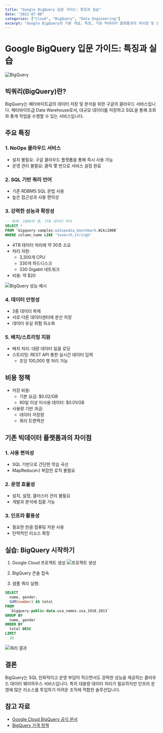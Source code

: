 ```yaml
---
title: "Google BigQuery 입문 가이드: 특징과 실습"
date: "2022-07-08"
categories: ["Cloud", "BigQuery", "Data Engineering"]
excerpt: "Google BigQuery의 기본 개념, 특징, 기존 빅데이터 플랫폼과의 차이점 및 실습 과정을 상세히 알아봅니다."
---
```


# Google BigQuery 입문 가이드: 특징과 실습

![BigQuery](/assets/images/bigquery/bigquery.png)
## 빅쿼리(BigQuery)란?
BigQuery는 페타바이트급의 데이터 저장 및 분석을 위한 구글의 클라우드 서비스입니다. 페타바이트급 Data Warehouse로서, 대규모 데이터를 저장하고 SQL을 통해 조회와 통계 작업을 수행할 수 있는 서비스입니다.

## 주요 특징

### 1. NoOps 클라우드 서비스

- 설치 불필요: 구글 클라우드 플랫폼을 통해 즉시 사용 가능
- 운영 관리 불필요: 클릭 몇 번으로 서비스 설정 완료

### 2. SQL 기반 쿼리 언어

- 기존 RDBMS SQL 문법 사용
- 높은 접근성과 사용 편의성

### 3. 강력한 성능과 확장성

```sql
-- 예제: 1000억 행, 7TB 데이터 처리
SELECT *
FROM `bigquery-samples:wikipedia_benchmark.Wiki100B`
WHERE column_name LIKE '%search_string%'
```

- 4TB 데이터 처리에 약 30초 소요
- 처리 자원:
  - 3,300개 CPU
  - 330개 하드디스크
  - 330 Gigabit 네트워크
- 비용: 약 $20

![BigQuery 성능 예시](/assets/images/bigquery/performance.png)

### 4. 데이터 안정성

- 3중 데이터 복제
- 서로 다른 데이터센터에 분산 저장
- 데이터 유실 위험 최소화

### 5. 배치/스트리밍 지원

- 배치 처리: 대량 데이터 일괄 로딩
- 스트리밍: REST API 통한 실시간 데이터 입력
  - 초당 100,000 행 처리 가능

## 비용 정책

- 저장 비용:
  - 기본 요금: $0.02/GB
  - 90일 이상 미사용 데이터: $0.01/GB
- 사용량 기반 과금:
  - 데이터 저장량
  - 쿼리 트랜잭션

## 기존 빅데이터 플랫폼과의 차이점

### 1. 사용 편의성
- SQL 기반으로 간단한 학습 곡선
- MapReduce나 복잡한 로직 불필요

### 2. 운영 효율성
- 설치, 설정, 클러스터 관리 불필요
- 개발과 분석에 집중 가능

### 3. 인프라 활용성
- 필요한 만큼 컴퓨팅 자원 사용
- 탄력적인 리소스 확장

## 실습: BigQuery 시작하기

1. Google Cloud 프로젝트 생성
   ![프로젝트 생성](/assets/images/bigquery/create-project.png)

2. BigQuery 콘솔 접속

3. 샘플 쿼리 실행:
```sql
SELECT
  name, gender,
  SUM(number) AS total
FROM
  `bigquery-public-data.usa_names.usa_1910_2013`
GROUP BY
  name, gender
ORDER BY
  total DESC
LIMIT
  10
```

![쿼리 결과](/assets/images/bigquery/query-result.png)

## 결론

BigQuery는 SQL 친화적이고 운영 부담이 적으면서도 강력한 성능을 제공하는 클라우드 데이터 웨어하우스 서비스입니다. 특히 대용량 데이터 처리가 필요하지만 인프라 운영에 많은 리소스를 투입하기 어려운 조직에 적합한 솔루션입니다.

## 참고 자료

- [Google Cloud BigQuery 공식 문서](https://cloud.google.com/blog/products/bigquery/anatomy-of-a-bigquery-query)
- [BigQuery 가격 정책](https://cloud.google.com/bigquery/pricing)
